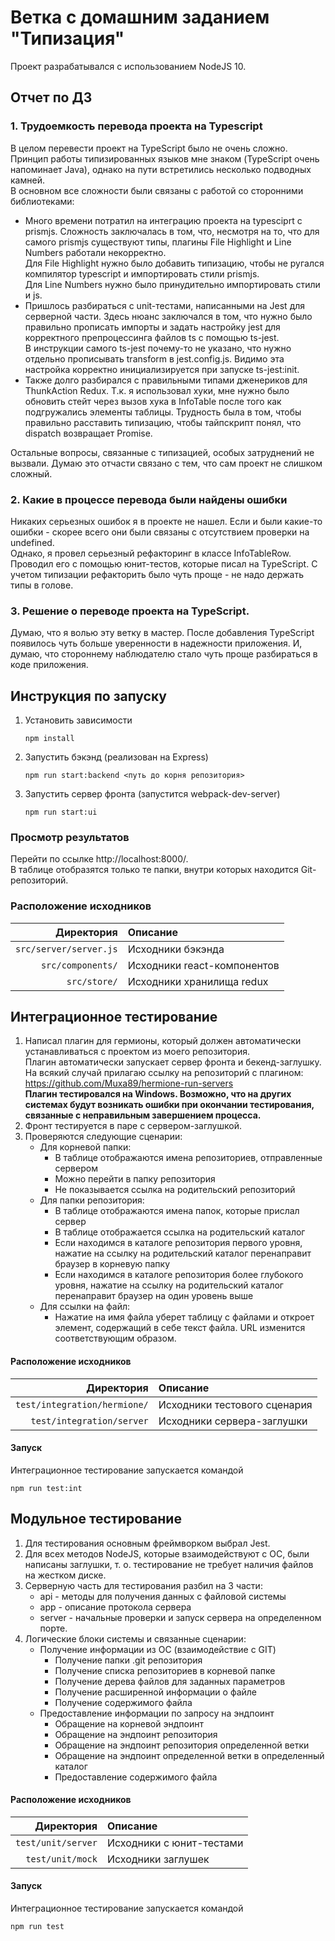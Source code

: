 # Ветка с домашним заданием "Типизация"

Проект разрабатывался с использованием NodeJS 10.

## Отчет по ДЗ

### 1. Трудоемкость перевода проекта на Typescript

В целом перевести проект на TypeScript было не очень сложно.<br>
Принцип работы типизированных языков мне знаком (TypeScript очень напоминает Java), однако на пути встретились несколько подводных камней.<br>
В основном все сложности были связаны с работой со сторонними библиотеками:<br>

- Много времени потратил на интеграцию проекта на typesciprt с prismjs. Сложность заключалась в том, что, несмотря на то, что для самого prismjs существуют типы, плагины File Highlight и Line Numbers работали некорректно. <br>
  Для File Highlight нужно было добавить типизацию, чтобы не ругался компилятор typescript и импортировать стили prismjs. <br>
  Для Line Numbers нужно было принудительно импортировать стили и js.
- Пришлось разбираться с unit-тестами, написанными на Jest для серверной части. Здесь нюанс заключался в том, что нужно было правильно прописать импорты и задать настройку jest для корректного препроцессинга файлов ts c помощью ts-jest.<br>
  В инструкции самого ts-jest почему-то не указано, что нужно отдельно прописывать transform в jest.config.js. Видимо эта настройка корректно инициализируется при запуске ts-jest:init.
- Также долго разбирался с правильными типами дженериков для ThunkAction Redux. Т.к. я использовал хуки, мне нужно было обновить стейт через вызов хука в InfoTable после того как подгружались элементы таблицы. Трудность была в том, чтобы правильно расставить типизацию, чтобы тайпскрипт понял, что dispatch возвращает Promise.

Остальные вопросы, связанные с типизацией, особых затруднений не вызвали. Думаю это отчасти связано с тем, что сам проект не слишком сложный.

### 2. Какие в процессе перевода были найдены ошибки

Никаких серьезных ошибок я в проекте не нашел. Если и были какие-то ошибки - скорее всего они были связаны с отсутствием проверки на undefined.<br>
Однако, я провел серьезный рефакторинг в классе InfoTableRow. Проводил его с помощью юнит-тестов, которые писал на TypeScript.
С учетом типизации рефакторить было чуть проще - не надо держать типы в голове.

### 3. Решение о переводе проекта на TypeScript.
Думаю, что я волью эту ветку в мастер. После добавления TypeScript появилось чуть больше уверенности в надежности приложения. И, думаю, что стороннему наблюдателю стало чуть проще разбираться в коде приложения. 

## Инструкция по запуску

1. Установить зависимости

   ```
   npm install
   ```

1. Запустить бэкэнд (реализован на Express)

   ```
   npm run start:backend <путь до корня репозитория>
   ```

1. Запустить сервер фронта (запустится webpack-dev-server)

   ```
   npm run start:ui
   ```

### Просмотр результатов

Перейти по ссылке http://localhost:8000/.<br>
В таблице отобразятся только те папки, внутри которых находится Git-репозиторий.

### Расположение исходников

|             Директория | Описание                    |
| ---------------------: | :-------------------------- |
| `src/server/server.js` | Исходники бэкэнда           |
|      `src/components/` | Исходники react-компонентов |
|           `src/store/` | Исходники хранилища redux   |

## Интеграционное тестирование

1. Написал плагин для гермионы, который должен автоматически устанавливаться с проектом из моего репозитория.<br>
   Плагин автоматически запускает сервер фронта и бекенд-заглушку.<br>
   На всякий случай прилагаю ссылку на репозиторий с плагином:<br>
   https://github.com/Muxa89/hermione-run-servers<br>
   **Плагин тестировался на Windows. Возможно, что на других системах будут возникать ошибки при окончании тестирования, связанные с неправильным завершением процесса.**
1. Фронт тестируется в паре с сервером-заглушкой.
1. Проверяются следующие сценарии:
   - Для корневой папки:
     - В таблице отображаются имена репозиториев, отправленные сервером
     - Можно перейти в папку репозитория
     - Не показывается ссылка на родительский репозиторий
   - Для папки репозитория:
     - В таблице отображаются имена папок, которые прислал сервер
     - В таблице отображается ссылка на родительский каталог
     - Если находимся в каталоге репозитория первого уровня, нажатие на ссылку на родительский каталог перенаправит браузер в корневую папку
     - Если находимся в каталоге репозитория более глубокого уровня, нажатие на ссылку на родительский каталог перенаправит браузер на один уровень выше
   - Для ссылки на файл:
     - Нажатие на имя файла уберет таблицу с файлами и откроет элемент, содержащий в себе текст файла.
       URL изменится соответствующим образом.

#### Расположение исходников

|                   Директория | Описание                     |
| ---------------------------: | :--------------------------- |
| `test/integration/hermione/` | Исходники тестового сценария |
|    `test/integration/server` | Исходники сервера-заглушки   |

#### Запуск

Интеграционное тестирование запускается командой

```
npm run test:int
```

## Модульное тестирование

1. Для тестирования основным фреймворком выбрал Jest.
1. Для всех методов NodeJS, которые взаимодействуют с ОС, были написаны заглушки, т. о. тестирование не требует наличия файлов на жестком диске.
1. Серверную часть для тестирования разбил на 3 части:
   - api - методы для получения данных с файловой системы
   - app - описание протокола сервера
   - server - начальные проверки и запуск сервера на определенном порте.
1. Логические блоки системы и связанные сценарии:
   - Получение информации из ОС (взаимодействие с GIT)
     - Получение папки .git репозитория
     - Получение списка репозиториев в корневой папке
     - Получение дерева файлов для заданных параметров
     - Получение расширенной информации о файле
     - Получение содержимого файла
   - Предоставление информации по запросу на эндпоинт
     - Обращение на корневой эндпоинт
     - Обращение на эндпоинт репозитория
     - Обращение на эндпоинт репозитория определенной ветки
     - Обращение на эндпоинт определенной ветки в определенный каталог
     - Предоставление содержимого файла

#### Расположение исходников

|         Директория | Описание                 |
| -----------------: | :----------------------- |
| `test/unit/server` | Исходники с юнит-тестами |
|   `test/unit/mock` | Исходники заглушек       |

#### Запуск

Интеграционное тестирование запускается командой

```
npm run test
```
